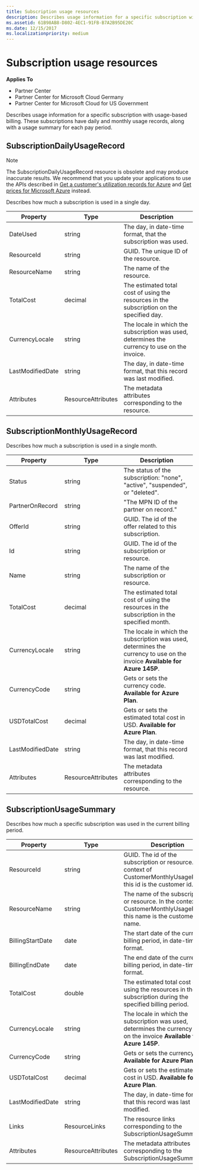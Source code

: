 ```yaml
---
title: Subscription usage resources
description: Describes usage information for a specific subscription with usage-based billing. These subscriptions have daily and monthly usage records, along with a usage summary for each pay period.
ms.assetid: 61B98AB8-D802-4EC1-91FB-B7A2B95DE20C
ms.date: 12/15/2017
ms.localizationpriority: medium
---
```


# Subscription usage resources


**Applies To**

- Partner Center
- Partner Center for Microsoft Cloud Germany
- Partner Center for Microsoft Cloud for US Government

Describes usage information for a specific subscription with usage-based
billing. These subscriptions have daily and monthly usage records, along
with a usage summary for each pay period.

## <span id="SubscriptionDailyUsageRecord"/><span id="subscriptiondailyusagerecord"/><span id="SUBSCRIPTIONDAILYUSAGERECORD"/>SubscriptionDailyUsageRecord


>[!NOTE]
>The SubscriptionDailyUsageRecord resource is obsolete and may produce inaccurate results. We recommend that you update your applications to use the APIs described in
>[Get a customer's utilization records for Azure](get-a-customer-s-utilization-record-for-azure.md) and [Get prices for Microsoft Azure](get-prices-for-microsoft-azure.md)
>instead.

 

Describes how much a subscription is used in a single day.

| Property         | Type               | Description                                                                                   |
|------------------|--------------------|-----------------------------------------------------------------------------------------------|
| DateUsed         | string             | The day, in date-time format, that the subscription was used.                                 |
| ResourceId       | string             | GUID. The unique ID of the resource.                                                          |
| ResourceName     | string             | The name of the resource.                                                                     |
| TotalCost        | decimal             | The estimated total cost of using the resources in the subscription on the specified day.     |
| CurrencyLocale   | string             | The locale in which the subscription was used, determines the currency to use on the invoice. |
| LastModifiedDate | string             | The day, in date-time format, that this record was last modified.                             |
| Attributes       | ResourceAttributes | The metadata attributes corresponding to the resource.                                        |

 

## <span id="SubscriptionMonthlyUsageRecord"/><span id="subscriptionmonthlyusagerecord"/><span id="SUBSCRIPTIONMONTHLYUSAGERECORD"/>SubscriptionMonthlyUsageRecord


Describes how much a subscription is used in a single month.

| Property         | Type               | Description                                                                                   |
|------------------|--------------------|-----------------------------------------------------------------------------------------------|
| Status           | string             | The status of the subscription: "none", "active", "suspended", or "deleted".                  |
| PartnerOnRecord  | string             | "The MPN ID of the partner on record."                                                        |
| OfferId          | string             | GUID. The id of the offer related to this subscription.                                       |
| Id               | string             | GUID. The id of the subscription or resource.                                                 |
| Name             | string             | The name of the subscription or resource.                                                     |
| TotalCost        | decimal             | The estimated total cost of using the resources in the subscription in the specified month.   |
| CurrencyLocale   | string             | The locale in which the subscription was used, determines the currency to use on the invoice **Available for Azure 145P**. |
| CurrencyCode     | string             | Gets or sets the currency code. **Available for  Azure Plan**.                                         |
| USDTotalCost     | decimal             | Gets or sets the estimated total cost in USD. **Available for Azure Plan**.                                         |
| LastModifiedDate | string             | The day, in date-time format, that this record was last modified.                             |
| Attributes       | ResourceAttributes | The metadata attributes corresponding to the resource.                                        |

 

## <span id="SubscriptionUsageSummary"/><span id="subscriptionusagesummary"/><span id="SUBSCRIPTIONUSAGESUMMARY"/>SubscriptionUsageSummary


Describes how much a specific subscription was used in the current
billing period.

| Property         | Type               | Description                                                                                                            |
|------------------|--------------------|------------------------------------------------------------------------------------------------------------------------|
| ResourceId       | string             | GUID. The id of the subscription or resource. In the context of CustomerMonthlyUsageRecord this id is the customer id. |
| ResourceName     | string             | The name of the subscription or resource. In the context of CustomerMonthlyUsageRecord this name is the customer name. |
| BillingStartDate | date               | The start date of the current billing period, in date-time format.                                                     |
| BillingEndDate   | date               | The end date of the current billing period, in date-time format.                                                       |
| TotalCost        | double             | The estimated total cost of using the resources in the subscription during the specified billing period.               |
| CurrencyLocale   | string             | The locale in which the subscription was used, determines the currency to use on the invoice **Available for Azure 145P**. |
| CurrencyCode   | string             | Gets or sets the currency code. **Available for  Azure Plan**.                                         |
| USDTotalCost   | decimal             | Gets or sets the estimated total cost in USD. **Available for Azure Plan**.                                         |
| LastModifiedDate | string             | The day, in date-time format, that this record was last modified.                                                      |
| Links            | ResourceLinks      | The resource links corresponding to the SubscriptionUsageSummary.                                                      |
| Attributes       | ResourceAttributes | The metadata attributes corresponding to the SubscriptionUsageSummary.                                                 |

 

 

 




